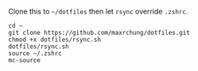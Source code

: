 Clone this to `~/dotfiles` then let `rsync` override `.zshrc`.

```
cd ~
git clone https://github.com/maxrchung/dotfiles.git
chmod +x dotfiles/rsync.sh
dotfiles/rsync.sh
source ~/.zshrc
mc-source
```
